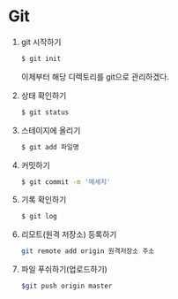 # Git

1. git 시작하기

   ```sh
   $ git init
   ```

   이제부터 해당 디렉토리를 git으로 관리하겠다.

2. 상태 확인하기

   ```sh
   $ git status
   ```

3. 스테이지에 올리기

   ```sh
   $ git add 파일명
   ```

4. 커밋하기

   ```sh 
   $ git commit -m '메세지'
   ```

5. 기록 확인하기

   ```sh 
   $ git log
   ```

6. 리모트(원격 저장소) 등록하기

   ```sh 
   git remote add origin 원격저장소 주소
   ```

7. 파일 푸쉬하기(업로드하기)

   ```sh
   $git push origin master
   ```

   
